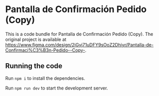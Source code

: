 
  # Pantalla de Confirmación Pedido (Copy)

  This is a code bundle for Pantalla de Confirmación Pedido (Copy). The original project is available at https://www.figma.com/design/2jGvj71uDFY9sOoZ2Dhiyr/Pantalla-de-Confirmaci%C3%B3n-Pedido--Copy-.

  ## Running the code

  Run `npm i` to install the dependencies.

  Run `npm run dev` to start the development server.
  